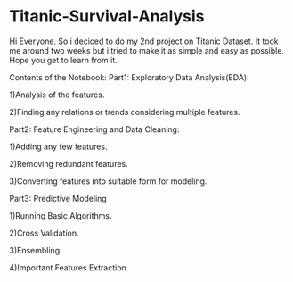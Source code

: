 # Titanic-Survival-Analysis
Hi Everyone. So i deciced to do my 2nd project on Titanic Dataset. It took me around two weeks but i tried to make it as simple and easy as possible. Hope you get to learn from it.

Contents of the Notebook:
Part1: Exploratory Data Analysis(EDA):

1)Analysis of the features.

2)Finding any relations or trends considering multiple features.

Part2: Feature Engineering and Data Cleaning:

1)Adding any few features.

2)Removing redundant features.

3)Converting features into suitable form for modeling.

Part3: Predictive Modeling

1)Running Basic Algorithms.

2)Cross Validation.

3)Ensembling.

4)Important Features Extraction.
